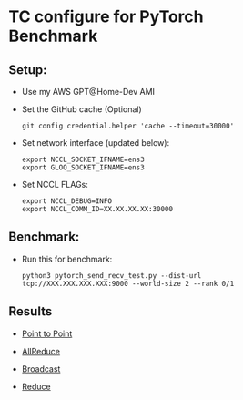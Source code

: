 # TC configure for PyTorch Benchmark

## Setup:

- Use my AWS GPT@Home-Dev AMI


- Set the GitHub cache (Optional) 

      git config credential.helper 'cache --timeout=30000'

- Set network interface (updated below):

      export NCCL_SOCKET_IFNAME=ens3
      export GLOO_SOCKET_IFNAME=ens3

- Set NCCL FLAGs:

      export NCCL_DEBUG=INFO
      export NCCL_COMM_ID=XX.XX.XX.XX:30000

## Benchmark:

- Run this for benchmark:
     
      python3 pytorch_send_recv_test.py --dist-url tcp://XXX.XXX.XXX.XXX:9000 --world-size 2 --rank 0/1

## Results 

- [Point to Point](./results/p2p.md)

- [AllReduce](./results/allreduce.md)

- [Broadcast](./results/broadcast.md)

- [Reduce](./results/reduce.md)






